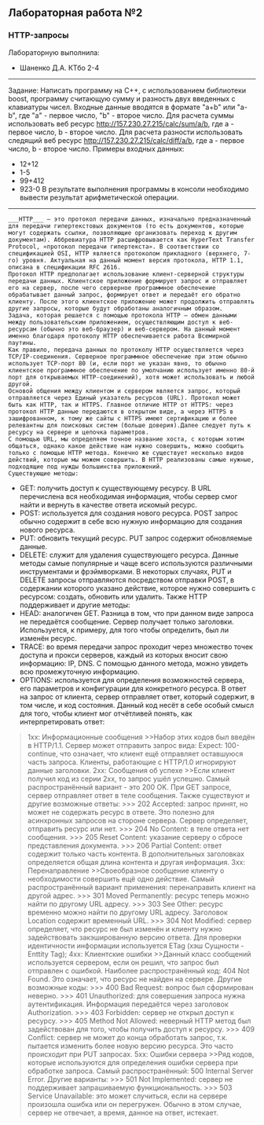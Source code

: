 ## Лабораторная работа №2 ##
### HTTP-запросы ####

Лабораторную выполнила:
* Шаненко Д.А. КТбо 2-4

***
Задание: 
  Написать программу на С++, с использованием библиотеки boost, программу считающую сумму и разность двух введенных с клавиатуры чисел.
Входные данные вводятся в формате "a+b" или "a-b", где "a" - первое число, "b" - второе число. Для расчета суммы использовать веб ресурс http://157.230.27.215/calc/sum/a/b, где a - первое число, b - второе число. 
  Для расчета разности использовать следящий веб ресурс http://157.230.27.215/calc/diff/a/b, где a - первое число, b - второе число. 
  Примеры входных данных: 
* 12+12 
* 1-5 
* 99+412 
* 923-0 
  В результате выполнения программы в консоли необходимо вывести результат арифметической операции.
 ____
    ___HTTP___ – это протокол передачи данных, изначально предназначенный для передачи гипертекстовых документов (то есть документов, которые могут содержать ссылки, позволяющие организовать переход к другим документам). Аббревиатура HTTP расшифровывается как HyperText Transfer Protocol, «протокол передачи гипертекста». В соответствии со спецификацией OSI, HTTP является протоколом прикладного (верхнего, 7-го) уровня. Актуальная на данный момент версия протокола, HTTP 1.1, описана в спецификации RFC 2616.
    Протокол HTTP предполагает использование клиент-серверной структуры передачи данных. Клиентское приложение формирует запрос и отправляет его на сервер, после чего серверное программное обеспечение обрабатывает данный запрос, формирует ответ и передаёт его обратно клиенту. После этого клиентское приложение может продолжить отправлять другие запросы, которые будут обработаны аналогичным образом.
    Задача, которая решается с помощью протокола HTTP — обмен данными между пользовательским приложением, осуществляющим доступ к веб-ресурсам (обычно это веб-браузер) и веб-сервером. На данный момент именно благодаря протоколу HTTP обеспечивается работа Всемирной паутины.
    Как правило, передача данных по протоколу HTTP осуществляется через TCP/IP-соединения. Серверное программное обеспечение при этом обычно использует TCP-порт 80 (и, если порт не указан явно, то обычно клиентское программное обеспечение по умолчанию использует именно 80-й порт для открываемых HTTP-соединений), хотя может использовать и любой другой.
    Основой общения между клиентом и сервером является запрос, который отправляется через Единый указатель ресурсов (URL). Протокол может быть как HTTP, так и HTTPS. Главное отличие HTTP от HTTPS: через протокол HTTP данные передаются в открытом виде, а через HTTPS в зашифрованном, к тому же сайты с HTTPS имеют сертификацию и более релевантны для поисковых систем (больше доверия).Далее следует путь к ресурсу на сервере и цепочка параметров.
    С помощью URL, мы определяем точное название хоста, с которым хотим общаться, однако какое действие нам нужно совершить, можно сообщить только с помощью HTTP метода. Конечно же существует несколько видов действий, которые мы можем совершить. В HTTP реализованы самые нужные, подходящие под нужды большинства приложений.
    Существующие методы:
* GET: получить доступ к существующему ресурсу. В URL перечислена вся необходимая информация, чтобы сервер смог найти и вернуть в качестве ответа искомый ресурс.
* POST: используется для создания нового ресурса. POST запрос обычно содержит в себе всю нужную информацию для создания нового ресурса.
* PUT: обновить текущий ресурс. PUT запрос содержит обновляемые данные.
* DELETE: служит для удаления существующего ресурса.
    Данные методы самые популярные и чаще всего используются различными инструментами и фрэймворками. В некоторых случаях, PUT и DELETE запросы отправляются посредством отправки POST, в содержании которого указано действие, которое нужно совершить с ресурсом: создать, обновить или удалить. Также HTTP поддерживает и другие методы:
* HEAD: аналогичен GET. Разница в том, что при данном виде запроса не передаётся сообщение. Сервер получает только заголовки. Используется, к примеру, для того чтобы определить, был ли изменён ресурс.
* TRACE: во время передачи запрос проходит через множество точек доступа и прокси серверов, каждый из которых вносит свою информацию: IP, DNS. С помощью данного метода, можно увидеть всю промежуточную информацию.
* OPTIONS: используется для определения возможностей сервера, его параметров и конфигурации для конкретного ресурса.
    В ответ на запрос от клиента, сервер отправляет ответ, который содержит, в том числе, и код состояния. Данный код несёт в себе особый смысл для того, чтобы клиент мог отчётливей понять, как интерпретировать ответ:
>1xx: Информационные сообщения
    >>Набор этих кодов был введён в HTTP/1.1. Сервер может отправить запрос вида: Expect: 100-continue, что означает, что клиент ещё отправляет оставшуюся часть запроса. Клиенты, работающие с HTTP/1.0 игнорируют данные заголовки.
>2xx: Сообщения об успехе
    >>Если клиент получил код из серии 2xx, то запрос ушёл успешно. Самый распространённый вариант - это 200 OK. При GET запросе, сервер отправляет ответ в теле сообщения. Также существуют и другие возможные ответы:
       >>> 202 Accepted: запрос принят, но может не содержать ресурс в ответе. Это полезно для асинхронных запросов на стороне сервера. Сервер определяет, отправить ресурс или нет.
        >>> 204 No Content: в теле ответа нет сообщения.
        >>> 205 Reset Content: указание серверу о сбросе представления документа.
        >>> 206 Partial Content: ответ содержит только часть контента. В дополнительных заголовках определяется общая длина контента и другая информация.
>3xx: Перенаправление
    >>Своеобразное сообщение клиенту о необходимости совершить ещё одно действие. Самый распространённый вариант применения: перенаправить клиент на другой адрес.
        >>> 301 Moved Permanently: ресурс теперь можно найти по другому URL адресу.
        >>> 303 See Other: ресурс временно можно найти по другому URL адресу. Заголовок Location содержит временный URL.
        >>> 304 Not Modified: сервер определяет, что ресурс не был изменён и клиенту нужно задействовать закэшированную версию ответа. Для проверки идентичности информации используется ETag (хэш Сущности - Enttity Tag);
>4xx: Клиентские ошибки
    >>Данный класс сообщений используется сервером, если он решил, что запрос был отправлен с ошибкой. Наиболее распространённый код: 404 Not Found. Это означает, что ресурс не найден на сервере. Другие возможные коды:
        >>> 400 Bad Request: вопрос был сформирован неверно.
        >>> 401 Unauthorized: для совершения запроса нужна аутентификация. Информация передаётся через заголовок Authorization.
        >>> 403 Forbidden: сервер не открыл доступ к ресурсу.
        >>> 405 Method Not Allowed: неверный HTTP метод был задействован для того, чтобы получить доступ к ресурсу.
        >>> 409 Conflict: сервер не может до конца обработать запрос, т.к. пытается изменить более новую версию ресурса. Это часто происходит при PUT запросах.
>5xx: Ошибки сервера
    >>Ряд кодов, которые используются для определения ошибки сервера при обработке запроса. Самый распространённый: 500 Internal Server Error. Другие варианты:
        >>> 501 Not Implemented: сервер не поддерживает запрашиваемую функциональность.
        >>> 503 Service Unavailable: это может случиться, если на сервере произошла ошибка или он перегружен. Обычно в этом случае, сервер не отвечает, а время, данное на ответ, истекает.
